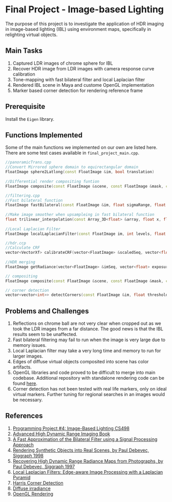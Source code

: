 # Final Project - Image-based Lighting
The purpose of this project is to investigate the application of HDR imaging in image-based lighting (IBL) using environment maps, specifically in relighting virtual objects.

## Main Tasks

1. Captured LDR images of chrome sphere for IBL
2. Recover HDR image from LDR images with camera response curve calibration
3. Tone-mapping with fast bilateral filter and local Laplacian filter
4. Rendered IBL scene in Maya and custome OpenGL implementation
5. Marker based corner detection for rendering reference frame

## Prerequisite

Install the `Eigen` library.

## Functions Implemented

Some of the main functions we implemented on our own are listed here. There are some test cases available in `final_project_main.cpp`.

```c++
//panoramicTrans.cpp
//Convert Mirrored sphere domain to equirectangular domain
FloatImage sphere2Latlong(const FloatImage &im, bool translation)
  
//Differential render compositing funtion
FloatImage composite(const FloatImage &scene, const FloatImage &mask, const FloatImage &withObj, const FloatImage &withoutObj, const float c)

//filtering.cpp
//Fast bilateral function
FloatImage fastBilateral(const FloatImage &im, float sigmaRange, float sigmaDomain, int truncateDomain, float samplingD, float samplingR)
  
//Make image smoother when upsampleing in fast bilateral function
float trilinear_interpolation(const Array_3D<float> &array, float x, float y, float z)
    
//Local Laplacian Filter
FloatImage localLaplacianFilter(const FloatImage im, int levels, float sigma, float alpha, float beta, int channels)

//hdr.ccp
//Calculate CRF
vector<VectorXf> calibrateCRF(vector<FloatImage> &scaledSeq, vector<float> &exposures, float smooth)
    
//HDR merging
FloatImage getRadiance(vector<FloatImage> &imSeq, vector<float> exposures, vector<VectorXf> crfs, bool robertson)

// compositing
FloatImage composite(const FloatImage &scene, const FloatImage &mask, const FloatImage &withObj, const FloatImage &withoutObj, float c);

// corner detection
vector<vector<int>> detectCorners(const FloatImage &im, float threshold, int windowSize, bool useGaussianBlur, bool clamp);
```

## Problems and Challenges

1. Reflections on chrome ball are not very clear when cropped out as we took the LDR images from a far distance. The good news is that the IBL results seem to be unaffected.
2. Fast bilateral filtering may fail to run when the image is very large due to memory issues.
3. Local Laplacian filter may take a very long time and memory to run for larger images.
4. Edges of diffuse virtual objects composited into scene has color artifacts.
5. OpenGL libraries and code proved to be difficult to merge into main codebase. Additional repository with standalone rendering code can be found [here](https://github.com/ealitt/Scene-Rendering/tree/master).
6. Corner detection has not been tested with real life markers, only on ideal virtual markers. Further tuning for regional searches in an images would be necessary.

## References

1. [Programming Project #4: Image-Based Lighting CS498](https://courses.engr.illinois.edu/cs498dh3/fa2014/projects/ibl/ComputationalPhotography_ProjectIBL.html)
2. [Advanced High Dynamic Range Imaging Book](http://advancedhdrbook.com/)
3. [A Fast Approximation of the Bilateral Filter using a Signal Processing Approach](http://people.csail.mit.edu/sparis/publi/2006/tr/Paris_06_Fast_Bilateral_Filter_MIT_TR.pdf)
4. [Rendering Synthetic Objects into Real Scenes, by Paul Debevec, Siggraph 1998](http://www.pauldebevec.com/Research/IBL/)
5. [Recovering High Dynamic Range Radiance Maps from Photographs, by Paul Debevec, Siggraph 1997](http://www.pauldebevec.com/Research/HDR/)
6. [Local Laplacian Filters: Edge-aware Image Processing with a Laplacian Pyramid](https://people.csail.mit.edu/sparis/publi/2015/cacm/Paris_15_Local_Laplacian_Filters.pdf)
7. [Harris Corner Detection](https://docs.opencv.org/master/dc/d0d/tutorial_py_features_harris.html)
8. [Diffuse irradiance](https://learnopengl.com/PBR/IBL/Diffuse-irradiance)
9. [OpenGL Rendering](https://learnopengl.com/PBR/IBL/Specular-IBL)


